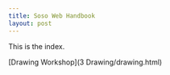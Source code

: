 ```yaml
---
title: Soso Web Handbook
layout: post
---
```


This is the index.

[Drawing Workshop](3 Drawing/drawing.html)
